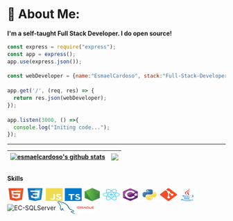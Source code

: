 # 💫 About Me:

**I'm a self-taught Full Stack Developer. I do open source!**

```javascript
const express = require("express");
const app = express();
app.use(express.json());

const webDeveloper = {name:"EsmaelCardoso", stack:"Full-Stack-Developer"};

app.get('/', (req, res) => {
  return res.json(webDeveloper);
});

app.listen(3000, () =>{
  console.log("Initing code...");
});

```

----

| <a href=#><img align="center" src="https://github-readme-stats.vercel.app/api?username=esmaelcardoso&show_icons=true&include_all_commits=true&theme=buefy&hide_border=true" alt="esmaelcardoso's github stats" /></a> | <a href=#><img align="center" src="https://github-readme-stats.vercel.app/api/top-langs/?username=esmaelcardoso&layout=compact&theme=buefy&hide_border=true" /></a> |
| ------------- | ------------- |

##
**Skills**
<div style="display: inline_block">  
  <img align="center" alt="EC-HTML" height="30" width="40" src="https://raw.githubusercontent.com/devicons/devicon/master/icons/html5/html5-original.svg">
  <img align="center" alt="EC-CSS" height="30" width="40" src="https://raw.githubusercontent.com/devicons/devicon/master/icons/css3/css3-original.svg">
  <img align="center" alt="EC-Js" height="30" width="40" src="https://raw.githubusercontent.com/devicons/devicon/master/icons/javascript/javascript-plain.svg">
  <img align="center" alt="EC-Ts" height="30" width="40" src="https://raw.githubusercontent.com/devicons/devicon/master/icons/typescript/typescript-plain.svg">
  <img align="center" alt="EC-NodeJS" height="30" width="40" src="https://raw.githubusercontent.com/devicons/devicon/master/icons/nodejs/nodejs-original.svg">
  <img align="center" alt="EC-React" height="30" width="40" src="https://raw.githubusercontent.com/devicons/devicon/master/icons/react/react-original.svg">
  <img align="center" alt="EC-Csharp" height="30" width="40" src="https://raw.githubusercontent.com/devicons/devicon/master/icons/csharp/csharp-original.svg">
  <img align="center" alt="EC-Python" height="30" width="40" src="https://raw.githubusercontent.com/devicons/devicon/master/icons/python/python-original.svg">
  <img align="center" alt="EC-Git" height="30" width="40" src="https://raw.githubusercontent.com/devicons/devicon/master/icons/git/git-original.svg">
  <img align="center" alt="EC-Java" height="30" width="40" src="https://raw.githubusercontent.com/devicons/devicon/master/icons/java/java-original.svg">
  <img align="center" alt="EC-SQLServer" height="30" width="40" src="https://img.icons8.com/color/48/000000/microsoft-sql-server.png">
  <img align="center" alt="EC-MySql" height="30" width="40" src="https://raw.githubusercontent.com/devicons/devicon/master/icons/mysql/mysql-original.svg">
  <img align="center" alt="EC-Oracle" height="30" width="40" src="https://raw.githubusercontent.com/devicons/devicon/master/icons/oracle/oracle-original.svg">
</div>
